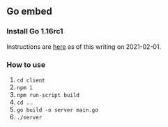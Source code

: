 ## Go embed

### Install Go 1.16rc1

Instructions are [here](https://golang.org/dl/) as of this writing on 2021-02-01.

### How to use
1. `cd client`
2. `npm i`
3. `npm run-script build`
3. `cd ..`
4. `go build -o server main.go`
5. `./server`

